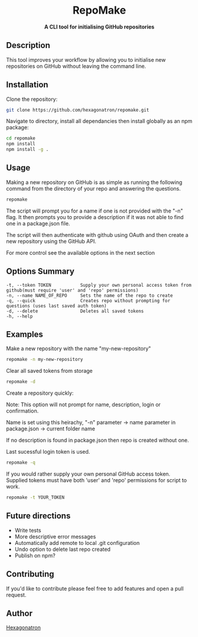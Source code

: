 <h1 align="center"> RepoMake </h1>

<p align="center"> <b>A CLI tool for initialising GitHub repositories</b> </p>

## Description

This tool improves your workflow by allowing you to initialise new repositories on GitHub without leaving the command line.

## Installation

Clone the repository:
````bash
git clone https://github.com/hexagonatron/repomake.git
````

Navigate to directory, install all dependancies then install globally as an npm package:
````bash
cd repomake
npm install
npm install -g .
````

## Usage

Making a new repository on GitHub is as simple as running the following command from the directory of your repo and answering the questions.
````bash
repomake
````

The script will prompt you for a name if one is not provided with the "-n" flag. It then prompts you to provide a description if it was not able to find one in a package.json file.

The script will then authenticate with github using OAuth and then create a new repository using the GitHub API.

For more control see the available options in the next section

## Options Summary
````
-t, --token TOKEN           Supply your own personal access token from github(must require 'user' and 'repo' permissions)
-n, --name NAME_OF_REPO     Sets the name of the repo to create
-q, --quick                 Creates repo without prompting for questions (uses last saved auth token)
-d, --delete                Deletes all saved tokens
-h, --help
````
## Examples

Make a new repository with the name "my-new-repository"
````bash
repomake -n my-new-repository
````

Clear all saved tokens from storage
````bash
repomake -d
````

Create a repository quickly:

Note: This option will not prompt for name, description, login or confirmation.

Name is set using this heirachy, "-n" parameter -> name parameter in package.json -> current folder name

If no description is found in package.json then repo is created without one.

Last sucessful login token is used.
````bash
repomake -q
````

If you would rather supply your own personal GitHub access token. Supplied tokens must have both 'user' and 'repo' permissions for script to work. 
````bash
repomake -t YOUR_TOKEN
```` 

## Future directions

- Write tests
- More descriptive error messages
- Automatically add remote to local .git configuration
- Undo option to delete last repo created
- Publish on npm?

## Contributing

If you'd like to contribute please feel free to add features and open a pull request.

## Author
[Hexagonatron](https://github.com/hexagonatron)
